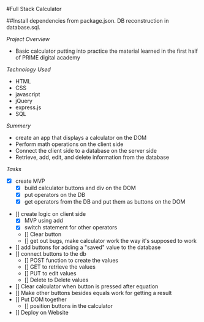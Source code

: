 #Full Stack Calculator

##Install dependencies from package.json.  DB reconstruction in database.sql.

*Project Overview*
- Basic calculator putting into practice the material learned in the first half of PRIME digital academy

*Technology Used*
- HTML
- CSS
- javascript
- jQuery
- express.js
- SQL

*Summery*
- create an app that displays a calculator on the DOM
- Perform math operations on the client side
- Connect the client side to a database on the server side
- Retrieve, add, edit, and delete information from the database

*Tasks*

- [x] create MVP
  - [x] build calculator buttons and div on the DOM
  - [x] put operators on the DB
  - [x] get operators from the DB and put them as buttons on the DOM
- [] create logic on client side
  - [x] MVP using add
  - [x] switch statement for other operators
  - [] Clear button
  - [] get out bugs, make calculator work the way it's supposed to work
- [] add buttons for adding a "saved" value to the database
- [] connect buttons to the db
  - [] POST function to create the values
  - [] GET to retrieve the values
  - [] PUT to edit values
  - [] Delete to Delete values
- [] Clear calculator when button is pressed after equation
- [] Make other buttons besides equals work for getting a result
- [] Put DOM together
  - [] position buttons in the calculator
- [] Deploy on Website
